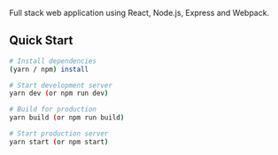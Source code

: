 Full stack web application using React, Node.js, Express and Webpack.

## Quick Start

```bash
# Install dependencies
(yarn / npm) install

# Start development server
yarn dev (or npm run dev)

# Build for production
yarn build (or npm run build)

# Start production server
yarn start (or npm start)
```